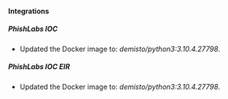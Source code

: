 #### Integrations
##### PhishLabs IOC
- Updated the Docker image to: *demisto/python3:3.10.4.27798*.
##### PhishLabs IOC EIR
- Updated the Docker image to: *demisto/python3:3.10.4.27798*.
